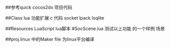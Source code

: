 ##参考quick cocos2dx 项目代码


##Class lua 功能扩展 c 代码
socket
lpack
lsqlite 


##Resources LuaScript lua脚本
#SocScene.lua 测试以上功能 的一个样例 场景


##proj.linux 中的Maker file 为linux平台编译

